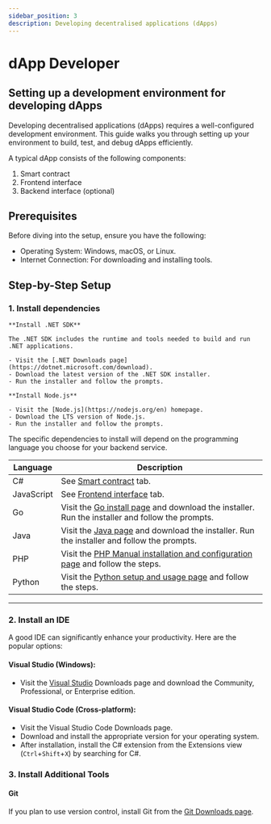 ```yaml
---
sidebar_position: 3
description: Developing decentralised applications (dApps)
---
```


# dApp Developer

## Setting up a development environment for developing dApps

Developing decentralised applications (dApps) requires a well-configured development environment. This guide walks you through setting up your environment to build, test, and debug dApps efficiently.

A typical dApp consists of the following components:

1. Smart contract
2. Frontend interface
3. Backend interface (optional)

## Prerequisites

Before diving into the setup, ensure you have the following:

- Operating System: Windows, macOS, or Linux.
- Internet Connection: For downloading and installing tools.

## Step-by-Step Setup

### 1. Install dependencies

<Tabs queryString="dapp-components">

  <TabItem value="smart-contract" label="Smart contract" default>

    **Install .NET SDK**

    The .NET SDK includes the runtime and tools needed to build and run .NET applications.

    - Visit the [.NET Downloads page](https://dotnet.microsoft.com/download).
    - Download the latest version of the .NET SDK installer.
    - Run the installer and follow the prompts.

  </TabItem>

  <TabItem value="frontend" label="Frontend interface">

    **Install Node.js**

    - Visit the [Node.js](https://nodejs.org/en) homepage.
    - Download the LTS version of Node.js.
    - Run the installer and follow the prompts.

  </TabItem>

  <TabItem value="backend" label="Backend interface">

The specific dependencies to install will depend on the programming language you choose for your backend service.

| Language   | Description                                                                                                                   |
| ---------- | ----------------------------------------------------------------------------------------------------------------------------- |
| C#         | See [Smart contract](/tools/setup-local-environment/dapp-developer/?dapp-components=smart-contract) tab.                      |
| JavaScript | See [Frontend interface](/tools/setup-local-environment/dapp-developer/?dapp-components=frontend) tab.                        |
| Go         | Visit the [Go install page](https://go.dev/doc/install) and download the installer. Run the installer and follow the prompts. |
| Java       | Visit the [Java page](https://www.java.com/en/) and download the installer. Run the installer and follow the prompts.         |
| PHP        | Visit the [PHP Manual installation and configuration page](https://www.php.net/manual/en/install.php) and follow the steps.   |
| Python     | Visit the [Python setup and usage page](https://docs.python.org/3/using/index.html) and follow the steps.                     |

  </TabItem>

</Tabs>

---

### 2. Install an IDE

A good IDE can significantly enhance your productivity. Here are the popular options:

#### Visual Studio (Windows):

- Visit the [Visual Studio](https://visualstudio.microsoft.com/downloads/) Downloads page and download the Community, Professional, or Enterprise edition.

#### Visual Studio Code (Cross-platform):

- Visit the Visual Studio Code Downloads page.
- Download and install the appropriate version for your operating system.
- After installation, install the C# extension from the Extensions view (`Ctrl`+`Shift`+`X`) by searching for C#.

### 3. Install Additional Tools

#### Git

If you plan to use version control, install Git from the [Git Downloads page](https://git-scm.com/downloads).
